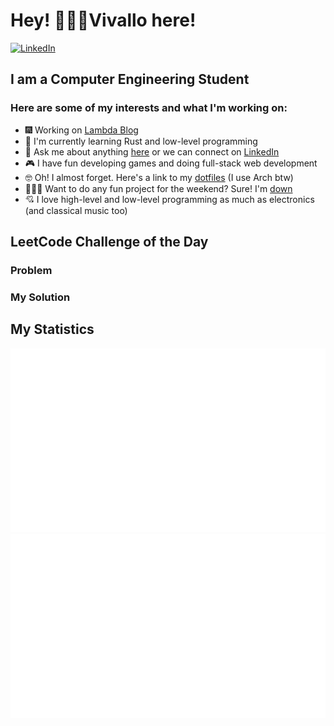 # Hey! 🙋🏻‍♂️Vivallo here!
[<img alt="LinkedIn" src="https://img.shields.io/badge/linkedin%20-%230077B5.svg?&style=for-the-badge&logo=linkedin&logoColor=white"/>](https://bit.ly/3j66uxg)

## I am a Computer Engineering Student
### Here are some of my interests and what I'm working on: 

- 🎆 Working on [Lambda Blog](https://github.com/Vivallo04/lambda-blog)
- 🌱 I'm currently learning Rust and low-level programming 
- 💭 Ask me about anything [here](https://github.com/Vivallo04/Vivallo04/issues/new) or we can connect on [LinkedIn](https://bit.ly/3zm1YjA)
- 🎮 I have fun developing games and doing full-stack web development
- 🤓 Oh! I almost forget. Here's a link to my [dotfiles](https://github.com/Vivallo04/dotfiles) (I use Arch btw)
- 👨🏻‍💻 Want to do any fun project for the weekend? Sure! I'm [down](https://discordapp.com/users/521712126058823701)
- 💘 I love high-level and low-level programming as much as electronics (and classical music too)

## LeetCode Challenge of the Day
### Problem



### My Solution


## My Statistics
![](https://github.com/Vivallo04/stats/blob/master/generated/overview.svg)
![](https://github.com/Vivallo04/stats/blob/master/generated/languages.svg)
